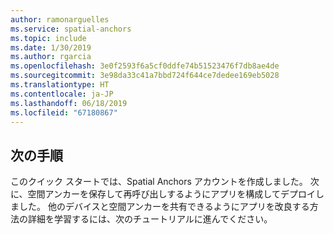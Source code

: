 ```yaml
---
author: ramonarguelles
ms.service: spatial-anchors
ms.topic: include
ms.date: 1/30/2019
ms.author: rgarcia
ms.openlocfilehash: 3e0f2593f6a5cf0ddfe74b51523476f7db8ae4de
ms.sourcegitcommit: 3e98da33c41a7bbd724f644ce7dedee169eb5028
ms.translationtype: HT
ms.contentlocale: ja-JP
ms.lasthandoff: 06/18/2019
ms.locfileid: "67180867"
---
```

## <a name="next-steps"></a>次の手順

このクイック スタートでは、Spatial Anchors アカウントを作成しました。 次に、空間アンカーを保存して再呼び出しするようにアプリを構成してデプロイしました。 他のデバイスと空間アンカーを共有できるようにアプリを改良する方法の詳細を学習するには、次のチュートリアルに進んでください。

